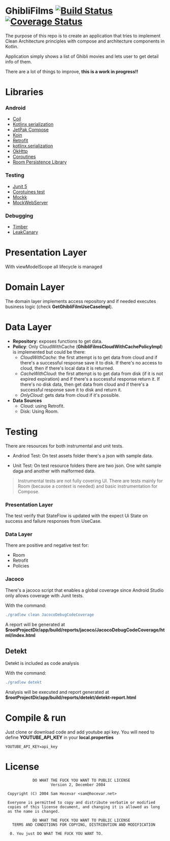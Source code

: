 # GhibliFilms [![Build Status](https://app.bitrise.io/app/5722857c-4db7-4d47-b5a5-2e7ee0e62a6e/status.svg?token=WJoLphygJ4-ozyHZYeTftA&branch=master)](https://app.bitrise.io/app/5722857c-4db7-4d47-b5a5-2e7ee0e62a6e) [![Coverage Status](https://coveralls.io/repos/github/rmiguel1985/GhibliFilms/badge.svg)](https://coveralls.io/github/rmiguel1985/GhibliFilms)

The purpose of this repo is to create an application that tries to
implement Clean Architecture principles with compose and architecture components in Kotlin.

Application simply shows a list of Ghibli movies and lets user to get detail info of them.

There are a lot of things to improve, **this is a work in progress!!**

Libraries
=========

### Android
* [Coil][1]
* [Kotlinx serialization][2]
* [JetPak Compose][3]
* [Koin][4]
* [Retrofit][5]
* [kotlinx.serialization][6]
* [OkHttp][7]
* [Coroutines][8]
* [Room Persistence Library][9]

### Testing
* [Junit 5][10]
* [Corotuines test][11]
* [Mockk][12]
* [MockWebServer][13]

### Debugging
* [Timber][14]
* [LeakCanary][15]

[1]: https://coil-kt.github.io/coil/compose/ 
[2]: https://github.com/Kotlin/kotlinx.serialization
[3]: https://developer.android.com/jetpack/compose
[4]: https://insert-koin.io/
[5]: https://github.com/square/retrofit
[6]: https://github.com/Kotlin/kotlinx.serialization
[7]: https://github.com/square/okhttp
[8]: https://github.com/Kotlin/kotlinx.coroutines
[9]: https://developer.android.com/topic/libraries/architecture/room
[10]: https://github.com/junit-team/junit5
[11]: https://github.com/Kotlin/kotlinx.coroutines/tree/master/core/kotlinx-coroutines-test
[12]: https://github.com/mockk/mockk
[13]: https://github.com/square/okhttp/tree/master/mockwebserver
[14]: https://github.com/JakeWharton/timber
[15]: https://github.com/square/leakcanary

Presentation Layer
==================
With viewModelScope all lifecycle is managed

Domain Layer
============
The domain layer implements access repository and if needed executes business logic (check **GetGhibliFilmUseCaseImpl**).

Data Layer
==========
- **Repository**: exposes functions to get data.
- **Policy**: Only CloudWithCache (**GhibliFilmsCloudWithCachePolicyImpl**) is implemented but could be there:
    - *CloudWithCache*: the first attempt is to get data from cloud and if there's
      a successful response save it to disk. If there's no access to cloud, then if
      there's local data it is returned.
    - *CacheWithCloud*: the first attempt is to get data from disk (if it is not expired expiration) 
      and if there's a successful response return it. If there's no disk data, then get data from
      cloud and if there's a successful response save it to disk and return it.
    - *OnlyCloud*: gets data from cloud if it's possible.
- **Data Sources**
    - Cloud: using Retrofit.
    - Disk: Using Room.

Testing
==========
There are resources for both instrumental and unit tests.
- Andriod Test: On test assets folder there's a json with sample data.

- Unit Test: On test resource folders there are two json. One wiht sample
  daga and another with malformed data.


>Instrumental tests are not fully covering UI. There are tests mainly for Room (because
a context is needed) and basic instrumentation for Compose.

### Presentation Layer
The test verify that StateFlow is updated with the expect Ui State on success and failure responses from UseCase.

### Data Layer
There are positive and negative test for:
- Room
- Retrofit
- Policies

### Jacoco
There's a jacoco script that enables a global coverage since Android Studio only allows coverage with Junit tests.

With the command:
```gradle
./gradlew clean JacocoDebugCodeCoverage
```
A report will be generated at **$rootProjectDir/app/build/reports/jacoco/JacocoDebugCodeCoverage/html/index.html**

## Detekt
Detekt is included as code analysis

With the command:
```gradle
./gradlew detekt
```
Analysis will be executed and report generated at **$rootProjectDir/app/build/reports/detekt/detekt-report.html**

Compile & run
==============
Just clone or download code and add youtube api key. You will need to define **YOUTUBE_API_KEY** in
your **local.properties**
```
YOUTUBE_API_KEY=api_key
```

License
=====

```
            DO WHAT THE FUCK YOU WANT TO PUBLIC LICENSE
                    Version 2, December 2004

 Copyright (C) 2004 Sam Hocevar <sam@hocevar.net>

 Everyone is permitted to copy and distribute verbatim or modified
 copies of this license document, and changing it is allowed as long
 as the name is changed.

            DO WHAT THE FUCK YOU WANT TO PUBLIC LICENSE
   TERMS AND CONDITIONS FOR COPYING, DISTRIBUTION AND MODIFICATION

  0. You just DO WHAT THE FUCK YOU WANT TO.
